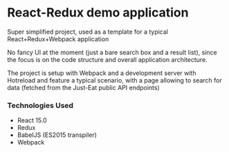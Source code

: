 React-Redux demo application
==========================================================================

Super simplified project, used as a template for a typical React+Redux+Webpack application

No fancy UI at the moment (just a bare search box and a result list), since the focus is on the code structure and overall application architecture.

The project is setup with Webpack and a development server with Hotreload and feature a typical scenario, with a page allowing to search for data (fetched from the Just-Eat public API endpoints)

### Technologies Used ###

- React 15.0
- Redux
- BabelJS (ES2015 transpiler)
- Webpack
